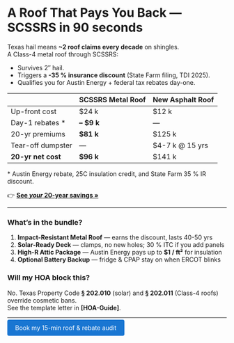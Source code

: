 # A Roof That Pays You Back — SCSSRS in 90 seconds

Texas hail means **~2 roof claims every decade** on shingles.  
A Class-4 metal roof through SCSSRS:
* Survives 2″ hail.
* Triggers a **-35 % insurance discount** (State Farm filing, TDI 2025).
* Qualifies you for Austin Energy + federal tax rebates day-one.

|                       | **SCSSRS Metal Roof** | **New Asphalt Roof** |
|-----------------------|-----------------------|----------------------|
| Up-front cost         | $24 k                | $12 k               |
| Day-1 rebates \*      | **– $9 k**           | —                    |
| 20-yr premiums        | **$81 k**            | $125 k               |
| Tear-off dumpster     | —                    | $4-7 k @ 15 yrs      |
| **20-yr net cost**    | **$96 k**            | $141 k               |

\* Austin Energy rebate, 25C insulation credit, and State Farm 35 % IR discount.

👉 **[See *your* 20-year savings »](./Savings-Calculator)**  

---

### What’s in the bundle?
1. **Impact-Resistant Metal Roof** — earns the discount, lasts 40-50 yrs  
2. **Solar-Ready Deck** — clamps, no new holes; 30 % ITC if you add panels  
3. **High-R Attic Package** — Austin Energy pays up to **$1 / ft²** for insulation  
4. **Optional Battery Backup** — fridge & CPAP stay on when ERCOT blinks  

### Will my HOA block this?
No. Texas Property Code **§ 202.010** (solar) and **§ 202.011** (Class-4 roofs) override cosmetic bans.  
See the template letter in **[HOA-Guide]**.

---

<a href="https://calendly.com/yourlink" style="background:#1976d2;color:#fff;padding:10px 18px;border-radius:4px;text-decoration:none;">Book my 15-min roof & rebate audit</a>

